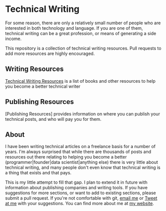# Technical Writing

For some reason, there are only a relatively small number of people who are interested in both technology and language. If you are one of them, technical writing can be a great profession, or means of generating a side income. 

This repository is a collection of technical writing resources. Pull requests to add more resources are highly encouraged.

## Writing Resources

[Technical Writing Resources](../../blob/master/resources.md) is a list of books and other resources to help you become a better technical writer

## Publishing Resources

[Publishing Resources] provides information on where you can publish your technical posts, and who will pay you for them.


## About
I have been writing technical articles on a freelance basis for a number of years. I'm always surprised that while there are thousands of posts and resources out there relating to helping you become a better (programmer|founder|data scientist|anything else) there is very little about technical writing, and many people don't even know that technical writing is a thing that exists and that pays. 

This is my little attempt to fill that gap. I plan to extend it in future with information about publishing companies and writing tools. If you have suggestions for more sections, or want to add to existing sections, please submit a pull request. If you're not comfortable with git, [email me](gareth@dwyer.co.za) or [Tweet at me](https://twitter.com/sixhobbits) with your suggestions. You can find more about me at [my website](https://dwyer.co.za).




